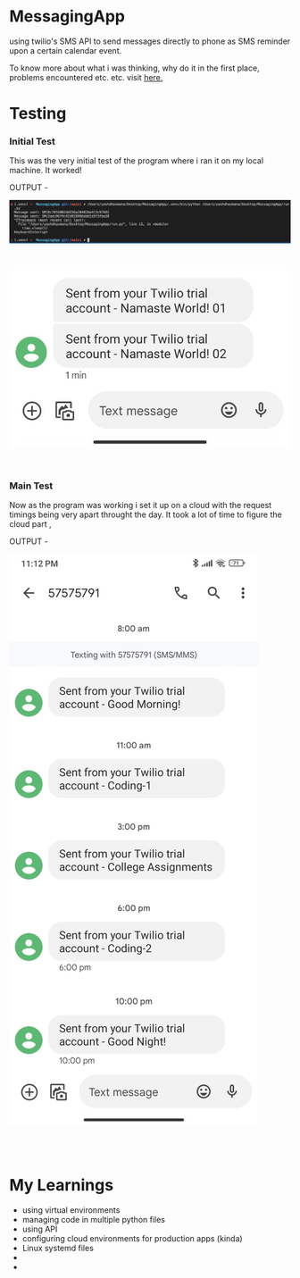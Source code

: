 # MessagingApp

using twilio's SMS API to send messages directly to phone as SMS reminder upon a certain calendar event. 

To know more about what i was thinking, why do it in the first place, problems encountered etc. etc. visit [here.](https://github.com/YashDhasmana/NotificationsApp) 

# Testing 

### Initial Test

This was the very initial test of the program where i ran it on my local machine. It worked!

OUTPUT - 

![Output1](.repoContent/commit7a.png)

<br>

![Output2](.repoContent/commit7b.jpeg)

<br>

### Main Test 

Now as the program was working i set it up on a cloud with the request timings being very apart throught the day. It took a lot of time to figure the cloud part , 

OUTPUT - 

![Output1](.repoContent/test2.jpeg)

<br>
<br>

# My Learnings 

- using virtual environments 
- managing code in multiple python files 
- using API 
- configuring cloud environments for production apps (kinda)
- Linux systemd files 
- 
-

